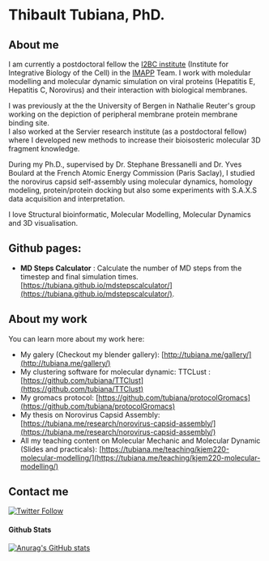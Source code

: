 # Thibault Tubiana, PhD.

## About me

I am currently a postdoctoral fellow the [I2BC institute](https://www.i2bc.paris-saclay.fr) (Institute for Integrative Biology of the Cell) in the [IMAPP](https://www.i2bc.paris-saclay.fr/equipe-interactions-and-assembly-mechanisms-of-proteins-and-peptides/) Team. I work with moledular modelling and molecular dynamic simulation on viral proteins (Hepatitis E, Hepatitis C, Norovirus) and their interaction with biological membranes.  

I was previously at the the University of Bergen in Nathalie Reuter's group working on the depiction of peripheral membrane protein membrane binding site.  
I also worked at the Servier research institute (as a postdoctoral fellow) where I developed new methods to increase their bioisosteric molecular 3D fragment knowledge.   

During my Ph.D., supervised by Dr. Stephane Bressanelli and Dr. Yves Boulard at the French Atomic Energy Commission (Paris Saclay), I studied the norovirus capsid self-assembly using molecular dynamics, homology modeling, protein/protein docking but also some experiments with S.A.X.S data acquisition and interpretation.  

I love Structural bioinformatic, Molecular Modelling, Molecular Dynamics and 3D visualisation. 
## Github pages: 
- **MD Steps Calculator** : Calculate the number of MD steps from the timestep and final simulation times. [https://tubiana.github.io/mdstepscalculator/](https://tubiana.github.io/mdstepscalculator/).

## About my work
You can learn more about my work here: 
- My galery (Checkout my blender gallery): [http://tubiana.me/gallery/](http://tubiana.me/gallery/)
- My clustering software for molecular dynamic: TTCLust : [https://github.com/tubiana/TTClust](https://github.com/tubiana/TTClust)
- My gromacs protocol: [https://github.com/tubiana/protocolGromacs](https://github.com/tubiana/protocolGromacs)
- My thesis on Norovirus Capsid Assembly: [https://tubiana.me/research/norovirus-capsid-assembly/](https://tubiana.me/research/norovirus-capsid-assembly/)
- All my teaching content on Molecular Mechanic and Molecular Dynamic (Slides and practicals): [https://tubiana.me/teaching/kjem220-molecular-modelling/](https://tubiana.me/teaching/kjem220-molecular-modelling/)

## Contact me
[![Twitter Follow](https://img.shields.io/twitter/follow/ttubiana?color=1DA1F2&logo=twitter&style=for-the-badge)](https://twitter.com/ttubiana)


#### Github Stats
[![Anurag's GitHub stats](https://github-readme-stats.vercel.app/api?username=tubiana)](https://github.com/anuraghazra/github-readme-stats)

